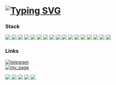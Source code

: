 # [![Typing SVG](https://readme-typing-svg.demolab.com/?color=%ffffff&lines=Hello+there!+🤙)](https://git.io/typing-svg)

### Stack
![](https://img.shields.io/badge/-TypeScript-ffffff?style=for-the-badge&logo=typescript&logoColor=007acc)
![](https://img.shields.io/badge/-React-2c3e50?style=for-the-badge&logo=react&logoColor=ecf0f1)
![](https://img.shields.io/badge/-RTK-2c3e50?style=for-the-badge&logo=redux&logoColor=ecf0f1)
![](https://img.shields.io/badge/-MUI-2c3e50?style=for-the-badge&logo=mui&logoColor=ecf0f1)
![](https://img.shields.io/badge/-NestJS-2c3e50?style=for-the-badge&logo=nestjs&logoColor=ecf0f1)
![](https://img.shields.io/badge/-TypeORM-2c3e50?style=for-the-badge&logo=typeorm&logoColor=ecf0f1)
![](https://img.shields.io/badge/-Vite-2c3e50?style=for-the-badge&logo=vite&logoColor=ecf0f1)
![](https://img.shields.io/badge/-Go-ffffff?style=for-the-badge&logo=go&logoColor=29beb0)
![](https://img.shields.io/badge/-Gin-2c3e50?style=for-the-badge&logo=gin&logoColor=ecf0f1)
![](https://img.shields.io/badge/-Gorm-2c3e50?style=for-the-badge&logo=gorm&logoColor=ecf0f1)
![](https://img.shields.io/badge/-CSharp-ffffff?style=for-the-badge&logo=csharp&logoColor=af33ff)
![](https://img.shields.io/badge/-Arch_Linux-2c3e50?style=for-the-badge&logo=arch-linux&logoColor=ecf0f1)
![](https://img.shields.io/badge/-Docker-2c3e50?style=for-the-badge&logo=docker&logoColor=ecf0f1)
![](https://img.shields.io/badge/-Git-2c3e50?style=for-the-badge&logo=git&logoColor=ecf0f1)
![](https://img.shields.io/badge/-PostgreSQL-2c3e50?style=for-the-badge&logo=postgresql&logoColor=ecf0f1)
![](https://img.shields.io/badge/-MySQL-2c3e50?style=for-the-badge&logo=mysql&logoColor=ecf0f1)
![](https://img.shields.io/badge/-Swagger-2c3e50?style=for-the-badge&logo=swagger&logoColor=ecf0f1)

### Links
[![telegram](https://img.shields.io/badge/-telegram-2c3e50?style=for-the-badge&logo=telegram&logoColor=ecf0f1)](https://t.me/Koichi_hub) \
[![my_page](https://img.shields.io/badge/-my_page-2c3e50?style=for-the-badge&logo=react&logoColor=ecf0f1)](https://koichi-hub.github.io/Business_card)

![](https://github-profile-summary-cards.vercel.app/api/cards/profile-details?username=Koichi-hub&theme=dracula)
![](https://github-profile-summary-cards.vercel.app/api/cards/repos-per-language?username=Koichi-hub&theme=dracula)
![](https://github-profile-summary-cards.vercel.app/api/cards/most-commit-language?username=Koichi-hub&theme=dracula)
![](https://github-profile-summary-cards.vercel.app/api/cards/stats?username=Koichi-hub&theme=dracula)
![](https://github-profile-summary-cards.vercel.app/api/cards/productive-time?username=Koichi-hub&theme=dracula)
